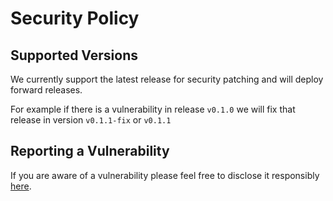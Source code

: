 # Security Policy

## Supported Versions

We currently support the latest release for security patching and will deploy forward releases.

For example if there is a vulnerability in release `v0.1.0` we will fix that release in version `v0.1.1-fix` or `v0.1.1`

## Reporting a Vulnerability

If you are aware of a vulnerability please feel free to disclose it responsibly [here](https://github.com/ksoclabs/image-scan-action/security/advisories/new).
